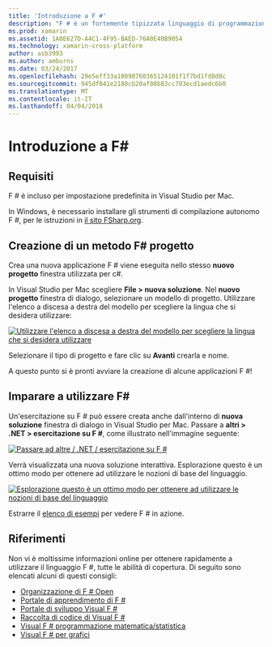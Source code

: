 ```yaml
---
title: 'Introduzione a F #'
description: "F # è un fortemente tipizzata linguaggio di programmazione funzionale progettato per l'esecuzione su .NET"
ms.prod: xamarin
ms.assetid: 1A0E627D-A4C1-4F95-BAED-76A0E40B9054
ms.technology: xamarin-cross-platform
author: asb3993
ms.author: amburns
ms.date: 03/24/2017
ms.openlocfilehash: 29e5eff33a18090760365124101f1f7bd1fd0d0c
ms.sourcegitcommit: 945df041e2180cb20af08b83cc703ecd1aedc6b0
ms.translationtype: MT
ms.contentlocale: it-IT
ms.lasthandoff: 04/04/2018
---
```

# <a name="getting-started-with-f35"></a>Introduzione a F&#35;

## <a name="requirements"></a>Requisiti

F # è incluso per impostazione predefinita in Visual Studio per Mac.

In Windows, è necessario installare gli strumenti di compilazione autonomo F #, per le istruzioni in [il sito FSharp.org](http://fsharp.org/use/windows/).

## <a name="creating-an-f35-project"></a>Creazione di un metodo F&#35; progetto

Crea una nuova applicazione F # viene eseguita nello stesso **nuovo progetto** finestra utilizzata per c#.

In Visual Studio per Mac scegliere **File > nuova soluzione**. Nel **nuovo progetto** finestra di dialogo, selezionare un modello di progetto. Utilizzare l'elenco a discesa a destra del modello per scegliere la lingua che si desidera utilizzare:

 [![](overview-images/choosefsharp.png "Utilizzare l'elenco a discesa a destra del modello per scegliere la lingua che si desidera utilizzare")](overview-images/choosefsharp.png#lightbox)

Selezionare il tipo di progetto e fare clic su **Avanti** crearla e nome.


A questo punto si è pronti avviare la creazione di alcune applicazioni F #!

## <a name="learning-to-use-f35"></a>Imparare a utilizzare F&#35;

Un'esercitazione su F # può essere creata anche dall'interno di **nuova soluzione** finestra di dialogo in Visual Studio per Mac. Passare a **altri > .NET > esercitazione su F #**, come illustrato nell'immagine seguente:

 [![](overview-images/fsharptutorial.png "Passare ad altre / .NET / esercitazione su F #")](overview-images/fsharptutorial.png#lightbox)

Verrà visualizzata una nuova soluzione interattiva. Esplorazione questo è un ottimo modo per ottenere ad utilizzare le nozioni di base del linguaggio.

 [![](overview-images/newtutorial-sml.png "Esplorazione questo è un ottimo modo per ottenere ad utilizzare le nozioni di base del linguaggio")](overview-images/newtutorial.png#lightbox)

Estrarre il [elenco di esempi](~/cross-platform/platform/fsharp/samples.md) per vedere F # in azione.

## <a name="references"></a>Riferimenti

Non vi è moltissime informazioni online per ottenere rapidamente a utilizzare il linguaggio F #, tutte le abilità di copertura. Di seguito sono elencati alcuni di questi consigli:

-  [Organizzazione di F # Open](http://fsharp.org)
-  [Portale di apprendimento di F #](http://tryfsharp.org)
-  [Portale di sviluppo Visual F #](http://go.microsoft.com/fwlink/?LinkID=234174)
-  [Raccolta di codice di Visual F #](http://go.microsoft.com/fwlink/?LinkID=124614)
-  [Visual F # programmazione matematica/statistica](http://go.microsoft.com/fwlink/?LinkId=235173)
-  [Visual F # per grafici](http://go.microsoft.com/fwlink/?LinkId=235176)

